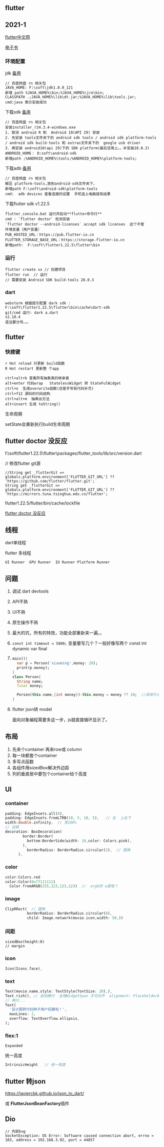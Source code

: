 ## flutter

## 2021-1

[flutter中文网](https://flutterchina.club/)

[电子书](https://book.flutterchina.club/)

### 环境配置

jdk [备用](https://github.com/AdoptOpenJDK/openjdk8-binaries/releases)    

```
// 百度网盘 rn 相关包
JAVA_HOME: F:\soft\jdk1.8.0_121
新增 path %JAVA_HOME%\bin;%JAVA_HOME%\jre\bin;
CLASSPATH .;JAVA_HOME%\lib\dt.jar;%JAVA_HOME%\lib\tools.jar;
cmd:java 表示安装成功
```

下载sdk [备用](https://developer.android.com/studio#command-tools)  

```
// 百度网盘 rn 相关包 
安装installer_r24.3.4-windows.exe
1. 取消 android R 和  Android 10(API 29) 安装 
2. 先安装 tools文件夹下的 android sdk tools / android sdk platform-tools  / android sdk build-tools 和 extras文件夹下的  google usb driver
3. 再安装 android10(api 29)下的 SDK platform(最后没用上。。补安装28.0.3)
ANDROID_HOME： D:soft\android-sdk
新增path ;%ANDROID_HOME%\tools;%ANDROID_HOME%\platform-tools;
```

下载adb [备用]([https://dl.google.com/android/repository/platform-tools-latest-windows.zip](http://bit.ly/2tyUEo4))

```
// 百度网盘 rn 相关包
解压 platform-tools,放到android-sdk文件夹下，
新增path F:\soft\android-sdk\platform-tools   
cmd:  adb devices 查看连接的设置  手机连上电脑就有结果
```

下载flutter sdk  v1.22.5

```
flutter_console.bat 运行并启动**flutter命令行**
cmd : `flutter doctor` 检测安装
`flutter doctor --android-licenses` accept sdk licenses  这个不管
环境变量（用户变量）
PUB_HOSTED_URL：https://pub.flutter-io.cn
FLUTTER_STORAGE_BASE_URL：https://storage.flutter-io.cn
新增path:  F:\soft\flutter1.22.5\flutter\bin
```

### 运行

```
flutter create xx // 创建项目
flutter run  // 运行
// 需要安装 Android SDK build-tools 28.0.3
```

### dart

```
webstorm 根据提示配置 dark sdk : F:\soft\flutter1.22.5\flutter\bin\cache\dart-sdk
git/cmd 运行: dark a.dart
v2.10.4
语法要分号。。。
```

## flutter

### 快搜键

```
r Hot reload 只更新 build函数
R Hot restart 更新整 个app

ctrl+alt+b 查看所有抽象类的继承者
alt+enter 代码wrap   StatelessWidget 转 StateFulWidget
ctrl+o  生成overwrite函数(还是手写有代码补充)
ctrl+f12 源码的代码结构
ctrl+alt+m  抽离出方法
alt+insert 生成 toString()
```

生命周期

setState会重新执行build生命周期

## flutter doctor 没反应

f:\soft\flutter1.22.5\flutter\packages/flutter_tools/lib/src/version.dart

// 修改flutter git源

```
//String get _flutterGit => globals.platform.environment['FLUTTER_GIT_URL'] ?? 'https://github.com/flutter/flutter.git';
String get _flutterGit => globals.platform.environment['FLUTTER_GIT_URL'] ?? 'https://mirrors.tuna.tsinghua.edu.cn/flutter';
```

flutter1.22.5/flutter/bin/cache/lockfile

[flutter doctor 没反应](https://blog.csdn.net/QQ2856639881/article/details/109126184)

## 线程

dart单线程

flutter 多线程

```
UI Runner  GPU Runner  IO Runner Platform Runner
```

## 问题

1. 调试 dart devtools

2. API不熟

3. UI不熟

4. 原生操作不熟

5. 最大的坑，所有的特效，功能全部重新来一遍。。

6. `const int timeout = 5000;` 变量要写几个？一般好像写两个  const int dynamic var final  

7. ```dart
   main(){
     var p = Person('xiaoming',money: 20);
     print(p.money);
   }
   class Person{
     String name;
     final money;
   
     Person(this.name,{int money}):this.money = money ?? 10;  //具体什么时候用？
   }
   ```

8. flutter json转 model

   面向对象编程需要多这一步，js就直接循环显示了。

   

   

## 布局

1. 先来个container 再来row或 column
2. 每一块都套个container
3. 多写点函数
4. 各组件用sizedBox解决外边距
5. 列的垂直居中要包个container给个高度

## UI

### container

```dart
padding: EdgeInsets.all(8),
padding: EdgeInsets.fromLTRB(10, 5, 10, 5),   // 左  上右下
width:double.infinity,  // 宽100%
// 边框
decoration: BoxDecoration(
        border:Border(
          bottom:BorderSide(width: 10,color: Colors.pink),
        ),
		  borderRadius: BorderRadius.circular(3),  // 圆角
      ),
```

### color

```dart
color:Colors.red 
color:Color(0xff111111)
  Color.fromARGB(255,123,123,123)  //  argb的 a是啥？
```

### image

```dart
ClipRRect(  // 圆角
          borderRadius: BorderRadius.circular(8),
          child: Image.network(movie.icon,width: 50,))
```

### 间距

```dar
sizedBox(height:8)   
// margin
```

### icon

```dart
Icon(Icons.face),
```

### text

```dart
Text(movie.name,style: TextStyle(fontSize: 20),),
Text.rich(), // 自动换行  全用WidgetSpan 才可对齐  alignment: PlaceholderAlignment.middle
// 两行...
Text(
  '设计图转代码种子用户招募啦！',
  maxLines: 2,
  overflow: TextOverflow.ellipsis,
);
```

### flex:1

```
Expanded
```

统一高度

```dart
IntrinsicHeight   // 统一高度
```



## flutter 转json

https://javiercbk.github.io/json_to_dart/

或  **FlutterJsonBeanFactory**插件

## Dio

```
// 内部bug
SocketException: OS Error: Software caused connection abort, errno = 103, address = 192.168.3.92, port = 44857
```

